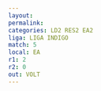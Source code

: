 ```yaml
---
layout: 
permalink: 
categories: LD2 RES2 EA2
liga: LIGA INDIGO
match: 5
local: EA
r1: 2
r2: 0
out: VOLT
---
```

